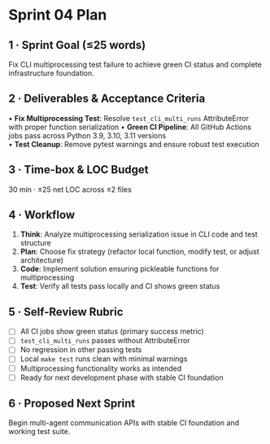 # Sprint 04 Plan

## 1 · Sprint Goal (≤25 words)
Fix CLI multiprocessing test failure to achieve green CI status and complete infrastructure foundation.

## 2 · Deliverables & Acceptance Criteria

• **Fix Multiprocessing Test**: Resolve `test_cli_multi_runs` AttributeError with proper function serialization
• **Green CI Pipeline**: All GitHub Actions jobs pass across Python 3.9, 3.10, 3.11 versions  
• **Test Cleanup**: Remove pytest warnings and ensure robust test execution

## 3 · Time-box & LOC Budget
30 min · ≤25 net LOC across ≤2 files

## 4 · Workflow

1. **Think**: Analyze multiprocessing serialization issue in CLI code and test structure
2. **Plan**: Choose fix strategy (refactor local function, modify test, or adjust architecture)
3. **Code**: Implement solution ensuring pickleable functions for multiprocessing
4. **Test**: Verify all tests pass locally and CI shows green status

## 5 · Self-Review Rubric

- [ ] All CI jobs show green status (primary success metric)
- [ ] `test_cli_multi_runs` passes without AttributeError
- [ ] No regression in other passing tests
- [ ] Local `make test` runs clean with minimal warnings
- [ ] Multiprocessing functionality works as intended
- [ ] Ready for next development phase with stable CI foundation

## 6 · Proposed Next Sprint
Begin multi-agent communication APIs with stable CI foundation and working test suite. 